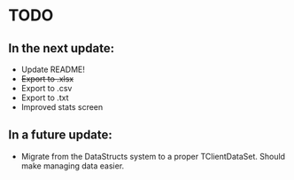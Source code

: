 # TODO

## In the next update:

- Update README!
- ~~Export to .xlsx~~
- Export to .csv
- Export to .txt
- Improved stats screen

## In a future update:

- Migrate from the DataStructs system to a proper TClientDataSet. Should make managing data easier.